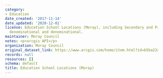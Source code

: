 ```yaml
---
category:
- Education
date_created: '2017-11-14'
date_updated: '2020-12-01'
license: Education School Locations (Moray), including Secondary and Primary for non
  denominational and denominational.
maintainer: Moray Council
notes: <p>arcgis API</p>
organization: Moray Council
original_dataset_link: https://www.arcgis.com/home/item.html?id=b5ba23aa94ab484f97cb617eb20741cf
records: null
resources: []
schema: default
title: Education School Locations (Moray)
---
```


